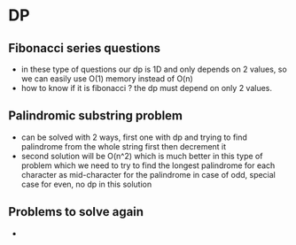 # DP 

## Fibonacci series questions

- in these type of questions our dp is 1D and only depends on 2 values,
  so we can easily use O(1) memory instead of O(n) 
- how to know if it is fibonacci ? the dp must depend on only 2 values.

## Palindromic substring problem

- can be solved with 2 ways, first one with dp and trying to find palindrome
  from the whole string first then decrement it
- second solution will be O(n^2) which is much better in this type of problem
  which we need to try to find the longest palindrome for each character as 
  mid-character for the palindrome in case of odd, special case for even,
  no dp in this solution

## Problems to solve again

- 